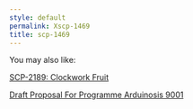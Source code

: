 ```yaml
---
style: default
permalink: Xscp-1469
title: scp-1469
---
```

You may also like:

[SCP-2189: Clockwork Fruit](http://scp-wiki.net/scp-2189)

[Draft Proposal For Programme Arduinosis 9001](http://scp-wiki.net/draft-proposal-for-programme-arduinosis-9001)
